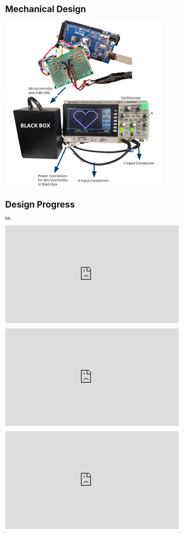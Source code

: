 # Mechanical Design
![Osci1](https://github.com/PaggieZ/EE-Emerge-2023-OscilloscopeFun/blob/main/pictures/Osci1.JPG?raw=true)
![Osci2](https://github.com/PaggieZ/EE-Emerge-2023-OscilloscopeFun/blob/main/pictures/Osci2.JPG?raw=true)

# Design Progress
hh
<p align="center">
        <iframe src="https://www.youtube.com/embed/JqtcbrxqYU"
                width="560"
                height="315"
                frameborder="0"
                allowfullscreen>
        </iframe>
</p>
<p align="center">
        <iframe src="https://youtube.com/shorts/DEeIDtOTU-I?feature=share"
                width="560"
                height="315"
                frameborder="0"
                allowfullscreen>
        </iframe>
</p>
<p align="center">
        <iframe src="https://youtu.be/l91ntSRP_pk"
                width="560"
                height="315"
                frameborder="0"
                allowfullscreen>
        </iframe>
</p>
 